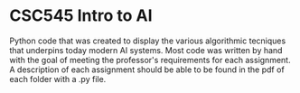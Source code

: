 # CSC545 Intro to AI
Python code that was created to display the various algorithmic tecniques that underpins today modern AI systems. Most code was written by hand with the goal of meeting the professor's requirements for each assignment. A description of each assignment should be able to be found in the pdf of each folder with a .py file.
